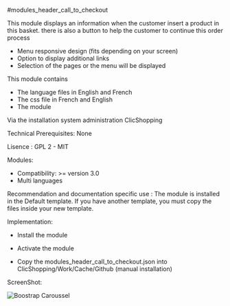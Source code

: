 #modules_header_call_to_checkout

This module displays an information when the customer insert a product in this basket. there is also a button to help the customer to continue this order process

- Menu responsive design (fits depending on your screen)
- Option to display additional links
- Selection of the pages or the menu will be displayed 

This module contains

- The language files in English and French
- The css file in French and English
- The module
  
Via the installation system administration ClicShopping

Technical Prerequisites: None

Lisence : GPL 2 - MIT

Modules:

- Compatibility: >= version 3.0
- Multi languages

Recommendation and documentation specific use :
The module is installed in the Default template.
If you have another template, you must copy the files inside your new template.

Implementation:

- Install the module
- Activate the module

- Copy the modules_header_call_to_checkout.json into ClicShopping/Work/Cache/Github (manual installation)

ScreenShot:

![Boostrap Caroussel](https://raw.github.com/ClicShoppingAddsOn/modules_header_call_to_checkout/master/infos_json/modules_header_call_to_checkout.png)
